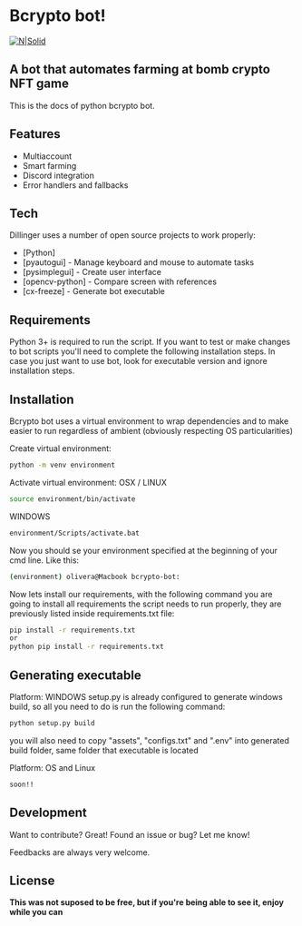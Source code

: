# Bcrypto bot!
[![N|Solid](https://bombcrypto.io/wp-content/uploads/2021/08/12.png)](https://nodesource.com/products/nsolid)
## A bot that automates farming at bomb crypto NFT game




This is the docs of python bcrypto bot.


## Features

- Multiaccount
- Smart farming
- Discord integration
- Error handlers and fallbacks

## Tech

Dillinger uses a number of open source projects to work properly:

- [Python]
- [pyautogui] - Manage keyboard and mouse to automate tasks
- [pysimplegui] - Create user interface
- [opencv-python] - Compare screen with references
- [cx-freeze] - Generate bot executable

## Requirements

Python 3+ is required to run the script. If you want to test or make changes to bot scripts you'll need to complete the following installation steps. In case you just want to use bot, look for executable version and ignore installation steps.


## Installation

Bcrypto bot uses a virtual environment to wrap dependencies and to make easier to run regardless of ambient (obviously respecting OS particularities)

Create virtual environment:

```sh
python -m venv environment
```

Activate virtual environment:
OSX / LINUX
```sh
source environment/bin/activate
```
WINDOWS
```sh
environment/Scripts/activate.bat
```

Now you should se your environment specified at the beginning of your cmd line. Like this: 
```sh
(environment) olivera@Macbook bcrypto-bot:
```

Now lets install our requirements, with the following command you are going to install all requirements the script needs to run properly, they are previously listed inside requirements.txt file:

```sh
pip install -r requirements.txt
or
python pip install -r requirements.txt
```

## Generating executable
Platform: WINDOWS
setup.py is already configured to generate windows build, so all you need to do is run the following command:
```sh
python setup.py build
```
you will also need to copy "assets", "configs.txt" and ".env" into generated build folder, same folder that executable is located

Platform: OS and Linux
```sh
soon!!
```


## Development

Want to contribute? Great!
Found an issue or bug? Let me know!

Feedbacks are always very welcome.


## License

**This was not suposed to be free, but if you're being able to see it, enjoy while you can**

